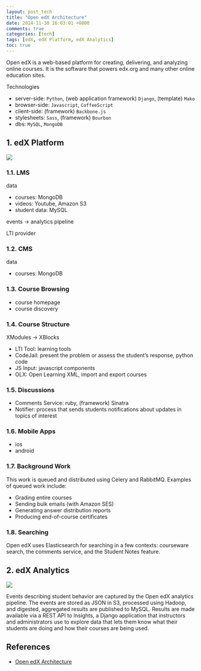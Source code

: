```yaml
---
layout: post_tech
title: "Open edX Architecture"
date: 2014-11-30 16:03:01 +0800
comments: true
categories: [tech]
tags: [edX, edX Platform, edX Analytics]
toc: true
---
```


Open edX is a web-based platform for creating, delivering, and analyzing online courses.  It is the software that powers edx.org and many other online education sites.


Technologies

- server-side: `Python`, (web application framework) `Django`, (template) `Mako`
- browser-side: `Javascript`, `CoffeeScript`
- client-side: (framework) `Backbone.js`
- stylesheets: `Sass`, (framework) `Bourbon`
- dbs: `MySQL`, `MongoDB`

## 1. edX Platform

<img src="https://s-media-cache-ak0.pinimg.com/736x/c7/1b/ef/c71befac40bfd6a0ec6e8b719128cc0a.jpg" />

### 1.1. LMS

data

- courses: MongoDB
- videos: Youtube, Amazon S3
- student data: MySQL

events -> analytics pipeline

LTI provider

### 1.2. CMS

data

- courses: MongoDB

### 1.3. Course Browsing

- course homepage
- course discovery

### 1.4. Course Structure

XModules -> XBlocks

- LTI Tool: learning tools
- CodeJail: present the problem or assess the student’s response, python code
- JS Input: javascript components
- OLX: Open Learning XML, import and export courses

### 1.5. Discussions

- Comments Service: ruby, (framework) Sinatra
- Notifier: process that sends students notifications about updates in topics of interest

### 1.6. Mobile Apps

- ios
- android


### 1.7. Background Work

This work is queued and distributed using Celery and RabbitMQ. Examples of queued work include:

- Grading entire courses
- Sending bulk emails (with Amazon SES)
- Generating answer distribution reports
- Producing end-of-course certificates

### 1.8. Searching

Open edX uses Elasticsearch for searching in a few contexts: courseware search, the comments service, and the Student Notes feature.


## 2. edX Analytics


<img src="https://s-media-cache-ak0.pinimg.com/736x/e5/a7/d7/e5a7d79ffdfd8be033264afb4670aa79.jpg" />

Events describing student behavior are captured by the Open edX analytics pipeline.  The events are stored as JSON in S3, processed using Hadoop, and digested, aggregated results are published to MySQL. Results are made available via a REST API to Insights, a Django application that instructors and administrators use to explore data that lets them know what their students are doing and how their courses are being used.


## References

- [Open edX Architecture](https://open.edx.org/contributing-to-edx/architecture)
